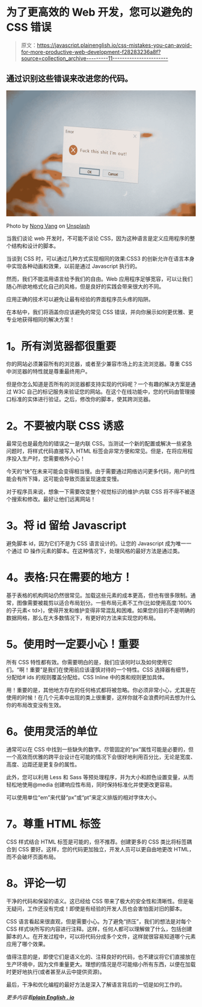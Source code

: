 # 为了更高效的 Web 开发，您可以避免的 CSS 错误

> 原文：<https://javascript.plainenglish.io/css-mistakes-you-can-avoid-for-more-productive-web-development-f28283236a8f?source=collection_archive---------11----------------------->

## 通过识别这些错误来改进您的代码。

![](img/8f4138afa38d304cd7e5e5d78e17ad9d.png)

Photo by [Nong Vang](https://unsplash.com/@californong?utm_source=medium&utm_medium=referral) on [Unsplash](https://unsplash.com?utm_source=medium&utm_medium=referral)

当我们谈论 web 开发时，不可能不谈论 CSS，因为这种语言是定义应用程序的整个结构和设计的脚本。

当谈到 CSS 时，可以通过几种方式实现相同的效果:CSS3 的创新允许在语言本身中实现各种动画和效果，以前是通过 Javascript 执行的。

然而，我们不能滥用语言给予我们的自由。Web 应用程序足够宽容，可以让我们随心所欲地格式化自己的风格，但是良好的实践会带来很大的不同。

应用正确的技术可以避免让最有经验的界面程序员头疼的陷阱。

在本帖中，我们将涵盖你应该避免的常见 CSS 错误，并向你展示如何更优雅、更专业地获得相同的解决方案！

# **1。所有浏览器都很重要**

你的网站必须兼容所有的浏览器，或者至少兼容市场上的主流浏览器。尊重 CSS 中浏览器的特性就是尊重最终用户。

但是你怎么知道是否所有的浏览器都支持实现的代码呢？一个有趣的解决方案是通过 W3C 自己的标记服务来验证您的网站。在这个在线功能中，您的代码由管理接口标准的实体进行验证。之后，修改你的脚本，使其跨浏览器。

# **2。不要被内联 CSS 诱惑**

最常见也是最危险的错误之一是内联 CSS。当测试一个新的配置或解决一些紧急问题时，将样式代码直接写入 HTML 标签会非常方便和常见。但是，在将应用程序投入生产时，您需要格外小心！

今天的“快”在未来可能会变得相当慢。由于需要通过网络访问更多代码，用户的性能会有所下降，这可能会导致页面呈现速度变慢。

对于程序员来说，想象一下需要改变整个视觉标识的维护:内联 CSS 将不得不被逐个搜索和修改。最好让他们远离网站！

# **3。将 id 留给 Javascript**

避免脚本 id，因为它们不是为 CSS 语言设计的。让您的 Javascript 成为唯一一个通过 ID 操作元素的脚本。在这种情况下，处理风格的最好方法是通过类。

# **4。表格:只在需要的地方！**

基于表格的机构网站仍然很常见。加载这些元素的成本更高，但也有很多限制。通常，图像需要被裁剪以适合布局划分。一些布局元素不工作(比如使用高度:100%的子元素< td>)，使得开发和维护变得非常混乱和困难。如果您的目的不是明确的数据网格，那么在大多数情况下，有更好的方法来实现您的布局。

# **5。使用时一定要小心！重要**

所有 CSS 特性都有效。你需要明白的是，我们应该何时以及如何使用它们。“啊！重要”是我们在使用前应该谨慎对待的一个特性。CSS 选择器有细节，分配给# ids 的规则覆盖分配给。CSS Inline 中的类和规则更加具体。

用！重要的是，其他地方存在的任何格式都将被忽略。你必须非常小心，尤其是在使用的时候！在几个元素中出现的类上很重要，这样你就不会浪费时间去想为什么你的布局改变没有生效。

# **6。使用灵活的单位**

通常可以在 CSS 中找到一些缺失的数字。尽管固定的“px”属性可能是必要的，但一个高效而优雅的跨平台设计在可能的情况下会很好地利用百分比，无论是宽度、高度、边距还是更复杂的属性。

此外，您可以利用 Less 和 Sass 等预处理程序，并为大小和颜色设置变量，从而轻松地使用@media 创建响应性布局，同时保持标准化并使更改更容易。

可以使用单位“em”来代替“px”或“pt”来定义排版的相对字体大小。

# **7。尊重 HTML 标签**

CSS 样式结合 HTML 标签是可能的，但不推荐。创建更多的 CSS 类比将标签耦合到 CSS 要好。这样，您的代码更加独立，开发人员可以更自由地更改 HTML，而不会破坏页面布局。

# **8。评论一切**

干净的代码和保留的语义。这已经给 CSS 带来了极大的安全性和清晰性。但是毫无疑问，工作还没有完成！即使是有经验的开发人员也会害怕面对旧的脚本。

CSS 语言看起来很直观，但是需要小心。为了避免“挤压”，我们的想法是对每个 CSS 样式块所写的内容进行注释。这样，任何人都可以理解做了什么，包括创建脚本的人。在开发过程中，可以将代码分成多个文件，这样就很容易知道哪个元素应用了哪个效果。

值得注意的是，即使它们是语义化的、注释良好的代码，也不建议将它们直接放在生产环境中，因为文件重量更大。理想的情况是尽可能缩小所有东西，以便在加载时更好地执行(或者甚至从云中提供资源)。

最后，干净和优化编程的最好方法是深入了解语言背后的一切是如何工作的。

*更多内容看*[***plain English . io***](http://plainenglish.io/)